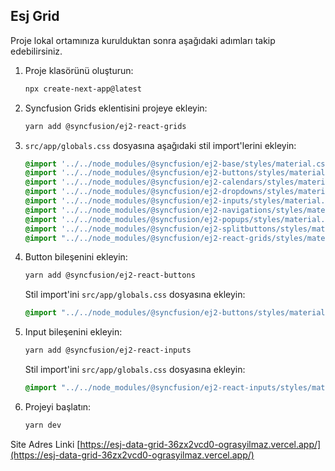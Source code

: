 

## Esj Grid

Proje lokal ortamınıza kurulduktan sonra aşağıdaki adımları takip edebilirsiniz.

1. Proje klasörünü oluşturun:

    ```bash
    npx create-next-app@latest
    ```

2. Syncfusion Grids eklentisini projeye ekleyin:

    ```bash
    yarn add @syncfusion/ej2-react-grids
    ```

3. `src/app/globals.css` dosyasına aşağıdaki stil import'lerini ekleyin:

    ```css
    @import '../../node_modules/@syncfusion/ej2-base/styles/material.css';
    @import '../../node_modules/@syncfusion/ej2-buttons/styles/material.css';
    @import '../../node_modules/@syncfusion/ej2-calendars/styles/material.css';
    @import '../../node_modules/@syncfusion/ej2-dropdowns/styles/material.css';
    @import '../../node_modules/@syncfusion/ej2-inputs/styles/material.css';
    @import '../../node_modules/@syncfusion/ej2-navigations/styles/material.css';
    @import '../../node_modules/@syncfusion/ej2-popups/styles/material.css';
    @import '../../node_modules/@syncfusion/ej2-splitbuttons/styles/material.css';
    @import "../../node_modules/@syncfusion/ej2-react-grids/styles/material.css";
    ```

4. Button bileşenini ekleyin:

    ```bash
    yarn add @syncfusion/ej2-react-buttons
    ```

    Stil import'ini `src/app/globals.css` dosyasına ekleyin:

    ```css
    @import "../../node_modules/@syncfusion/ej2-buttons/styles/material.css";
    ```

5. Input bileşenini ekleyin:

    ```bash
    yarn add @syncfusion/ej2-react-inputs
    ```

    Stil import'ini `src/app/globals.css` dosyasına ekleyin:

    ```css
    @import "../../node_modules/@syncfusion/ej2-react-inputs/styles/material.css";
    ```

6. Projeyi başlatın:

    ```bash
    yarn dev
    ```


 Site Adres Linki [https://esj-data-grid-36zx2vcd0-ograsyilmaz.vercel.app/](https://esj-data-grid-36zx2vcd0-ograsyilmaz.vercel.app/)